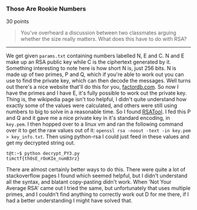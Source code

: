 ### Those Are Rookie Numbers
30 points
> You've overheard a discussion between two classmates arguing whether the size really matters. What does this have to do with RSA?

---

We get given `params.txt` containing numbers labelled N, E and C. N and E make up an RSA public key while C is the ciphertext generated by it. Something interesting to note here is how short N is, just 256 bits. N is made up of two primes, P and Q, which if you're able to work out you can use to find the private key, which can then decode the messages. Well turns out there's a nice website that'll do this for you, [factordb.com][FactorDB]. So now I have the primes and I have E, it's fully possible to work out the private key. Thing is, the wikipedia page isn't too helpful, I didn't quite understand how exactly some of the values were calculated, and others were still using numbers to big to solve in a reasonable time. So I found [RSATool][RSATool]. I fed this P and Q and it gave me a nice private key in it's standard encoding, in `key.pem`. I then hopped over to a linux vm and ran the following command over it to get the raw values out of it: `openssl rsa -noout -text -in key.pem > key_info.txt`. Then using python-rsa I could just feed in these values and get my decrypted string out.

```
t@t:~$ python decrypt_PY3.py
timctf{th0sE_rOoKIe_numB3rz}
```

There are almost certainly better ways to do this. There were quite a lot of stackoverflow pages I found which seemed helpful, but I didn't understand all the syntax, and blatant copy-pasting didn't work. When 'Not Your Average RSA' came out I tried the same, but unfortunately that uses multiple primes, and I couldn't find anything to correctly work out D for me there, if I had a better understanding I might have solved that.


[RSATool]: https://github.com/ius/rsatool
[FactorDB]: factordb.com
